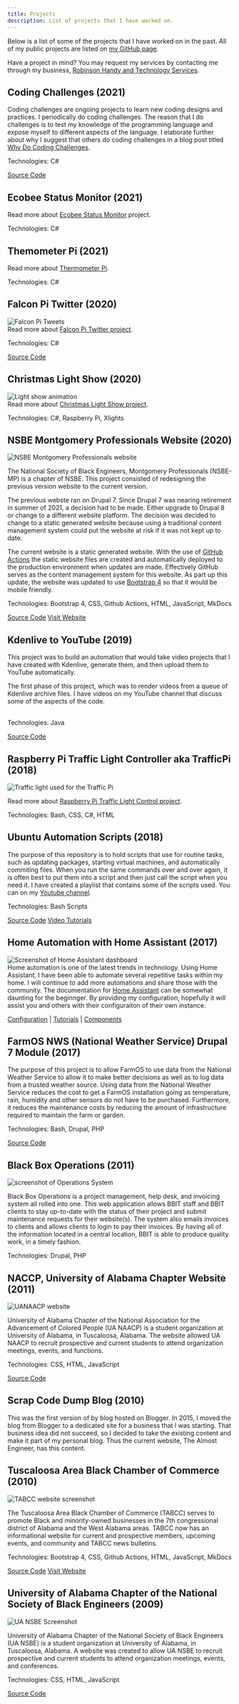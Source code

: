 ```yaml
---
title: Projects
description: List of projects that I have worked on.
---
```


Below is a list of some of the projects that I have worked on in the past.
All of my public projects are listed on [my GitHub page](https://github.com/almostengr/).

Have a project in mind? You may request my services by contacting me through my business, 
<a href="https://rhtservices.net" target="_blank">Robinson Handy and Technology Services</a>.

## Coding Challenges (2021)

Coding challenges are ongoing projects to learn new coding designs and practices. 
I periodically do coding challenges. The reason that I do challenges is to test my knowledge of the
programming language and expose myself to different aspects of the language.
I elaborate further about why I suggest that others do coding challenges in a blog post titled
[Why Do Coding Challenges](/technology/2021.06.25-why-do-coding-challenges).
<p>Technologies: C#</p>
<p><a href="https://github.com/almostengr/coding-challenge" target="_blank">Source Code</a></p>

## Ecobee Status Monitor (2021)

Read more about [Ecobee Status Monitor](/ecobeestatus) project.
<p>Technologies: C#</p>

## Themometer Pi (2021)

Read more about [Thermometer Pi](/thermometerpi).
<p>Technologies: C#</p>

## Falcon Pi Twitter (2020)

<div class="row mb-3">
<div class="col-4">
<img src="/images/lightshow/20201220presentation/twittertweets.jpg" alt="Falcon Pi Tweets">
</div>
<div class="col">
Read more about <a href="/falconpitwitter">Falcon Pi Twitter project</a>.
<p>Technologies: C#</p>
<p><a href="https://github.com/almostengr/falconpitwitter" target='_blank'>Source Code</a></p>
</div>
</div>

## Christmas Light Show (2020)

<div class="row mb-3">
<div class="col-4">
<img src="/images/lightshow/2020 Christmas Light Show 20201211-f000000.jpg" alt="Light show animation">
</div>
<div class="col">
Read more about <a href="/lightshow">Christmas Light Show project</a>.
<p>Technologies: C#, Raspberry Pi, Xlights</p>
</div>
</div>

## NSBE Montgomery Professionals Website (2020)

<div class="row mb-3">
<div class="col-4">
<img src="/images/projects/nsbemp.jpg" alt="NSBE Montgomery Professionals website">
</div>
<div class="col">
<p>
The National Society of Black Engineers, Montgomery Professionals (NSBE-MP) is a chapter of NSBE. This
project consisted of redesigning the previous version website to the current version.

The previous webste ran on Drupal 7. Since Drupal 7 was nearing retirement in summer of 2021, a decision had
to be made. Either upgrade to Drupal 8 or change to a different website platform. The decision was decided
to change to a static generated website because using a traditional content management system could
put the website at risk if it was not kept up to date.

The current website is a static generated website. With the use of
<a href="https://github.com/features/actions" target="_blank">GitHub Actions</a> the static website files
are created and automatically deployed to the production environment when updates are made. Effectively
GitHub serves as the content management system for this website. As part up this update, the website was
updated to use
<a href="https://getbootstrap.com" target="_blank">Bootstrap 4</a> so that it would be mobile friendly.
</p>
<p>Technologies: Bootstrap 4, CSS, Github Actions, HTML, JavaScript, MkDocs</p>
<p>
<a href="https://github.com/almostengr/nsbe-mp.org" target="_blank">Source Code</a> 
<a href="https://nsbe-mp.org" target="_blank">Visit Website</a>
</p>
</div>
</div>

## Kdenlive to YouTube (2019)

<div class="row mb-3">
<div class="col">
This project was to build an automation that would take video projects that I have created
with Kdenlive, generate them, and then upload them to YouTube automatically.

The first phase of this project, which was to render videos from a queue of
Kdenlive archive files. I have videos on my YouTube channel that discuss some of the
aspects of the code.
<br /><br />
<p>Technologies: Java</p>
<p>
<a href="https://github.com/almostengr/kdenlivetoyoutube" target="_blank">Source Code</a>
</p>
</div>
</div>

## Raspberry Pi Traffic Light Controller aka TrafficPi (2018)

<div class="row mb-3">
<div class="col-4">
<img src="/images/portfolio_trafficlight2.jpg" alt="Traffic light used for the Traffic Pi">
</div>
<div class="col">
<p>Read more about <a href="/trafficpi">Raspberry Pi Traffic Light Control project</a>.</p>
<p>Technologies: Bash, CSS, C#, HTML</p>
</div>
</div>

## Ubuntu Automation Scripts (2018)

<div class="row mb-3">
<div class="col">
<p>
The purpose of this repository is to hold scripts that use for routine tasks, such as updating packages,
starting virtual machines, and automatically commiting files. When you run the same commands over
and over again, it is often best to put them into a script and then just call the script when you need it.
I have created a playlist that contains some of the scripts used. You can 
on my 
<a href="https://www.youtube.com/c/kennythealmostengineer?sub_confirmation=1" target="_blank">Youtube channel</a>.
</p>
<p>Technologies: Bash Scripts</p>
<p>
<a href="https://github.com/almostengr/ubuntu-automation" target="_blank">Source Code</a>
<a href="https://www.youtube.com/playlist?list=PLaAJ0fv0d9WPLAng19RpS1Q3jjMoG6eno" target="_blank">Video Tutorials</a>
</p>
</div>
</div>

## Home Automation with Home Assistant (2017)

<div class="row mb-3">
<div class="col-4">
<img src="/images/portfolio_homeassistant.jpg" alt="Screenshot of Home Assistant dashboard">
</div>
<div class="col">
Home automation is one of the latest trends in technology.
Using Home Assistant, I have been able to automate several repetitive tasks within my home.
I will continue to add more automations and share those with the community.
The documentation for <a href="https://home-assistant.io" target="_blank">Home Assistant</a> can be
somewhat daunting for the beginnger. By providing my
configuration, hopefully it will assist you and others with their configuraiton of their own instance.
<p>
<a href="https://github.com/almostengr/ha-config" target="_blank">Configuration</a> | 
<a href="https://www.youtube.com/playlist?list=PLaAJ0fv0d9WMOGZmLnghrG321kVueGfuL" target="_blank">Tutorials</a> | 
<a href="/uses/#home-assistant">Components</a>
</p>
</div>
</div>

## FarmOS NWS (National Weather Service) Drupal 7 Module (2017)

<div class="row mb-3">
<div class="col">
<p>
The purpose of this project is to allow FarmOS to use data from the National Weather Service to allow it
to make better decisions as well as to log data from a trusted weather source.
Using data from the National Weather Service reduces the cost to get a FarmOS installation going as
temperature, rain, humidity and other sensors do not have to be purchased. Furthermore, it reduces the
maintenance costs by reducing the amount of infrastructure required to maintain the farm or garden.
</p>
<p>Technologies: Bash, Drupal, PHP</p>
<p><a href="https://github.com/almostengr/farmosnws" target="_blank">Source Code</a></p>
</div>
</div>

## Black Box Operations (2011)

<div class="row mb-3">
<div class="col-4">
<img src="/images/portfolio_operations.jpg" alt="screenshot of Operations System">
</div>
<div class="col">
<p>
Black Box Operations is a project management, help desk, and invoicing system all rolled into one. This
web application allows BBIT staff and BBIT clients to stay up-to-date with the status of their project and
submit maintenance requests for their website(s). The system also emails invoices to clients and allows
clients to login to pay their invoices. By having all of the information located in a central location,
BBIT is able to produce quality work, in a timely fashion.
<p>
<p>Technologies: Drupal, PHP</p>
</div>
</div>

## NACCP, University of Alabama Chapter Website (2011)

<div class="row mb-3">
<div class="col-4">
<img src="/images/portfolio_uanaacp.jpg" alt="UANAACP website">
</div>
<div class="col">
<p>
University of Alabama Chapter of the National Association for the Advancement of Colored People (UA NAACP)
is a student organization at University of Alabama, in Tuscaloosa, Alabama. The website allowed UA NAACP to
recruit prospective and current students to attend organization meetings, events, and functions.
</p>
<p>Technologies: CSS, HTML, JavaScript</p>
<p><a href="https://github.com/almostengr/" target="_blank">Source Code</a></p>
</div>
</div>

## Scrap Code Dump Blog (2010)

This was the first version of by blog hosted on Blogger. In 2015, I moved the blog from Blogger
to a dedicated site for a business that I was starting. That business idea did not succeed,
so I decided to take the existing content and make it part of my personal blog. Thus the current
website, The Almost Engineer, has this content.

## Tuscaloosa Area Black Chamber of Commerce (2010)

<div class="row mb-3">
<div class="col-4">
<img src="/images/portfolio_tabcc.jpg" alt="TABCC website screenshot">
</div>
<div class="col">
<p>
The Tuscaloosa Area Black Chamber of Commerce (TABCC) serves to promote Black and minority-owned
businesses in the 7th congressional district of Alabama and the West Alabama areas. TABCC now has an
informational website for current and prospective members, upcoming events, and community and TABCC news bulletins.
</p>
<p>Technologies: Bootstrap 4, CSS, Github Actions, HTML, JavaScript, MkDocs</p>
<p>
<a href="https://github.com/almostengr/tabcc" target="_blank">Source Code</a> 
<a href="http://tuscblackchamber.org" target="_blank">Visit Website</a>
</p>
</div>
</div>

## University of Alabama Chapter of the National Society of Black Engineers (2009)

<div class="row mb-3">
<div class="col-4">
<img src="/images/portfolio_uansbe.jpg" alt="UA NSBE Screenshot">
</div>
<div class="col">
<p>University of Alabama Chapter of the National Society of Black Engineers (UA NSBE) is a student organization at
University of Alabama, in Tuscaloosa, Alabama. A website was created to allow UA NSBE to recruit prospective and
current students to attend organization meetings, events, and conferences.</p>
<p>Technologies: CSS, HTML, JavaScript</p>
<p><a href="https://github.com/almostengr/uansbe-website" target="_blank">Source Code</a></p>
</div>
</div>
